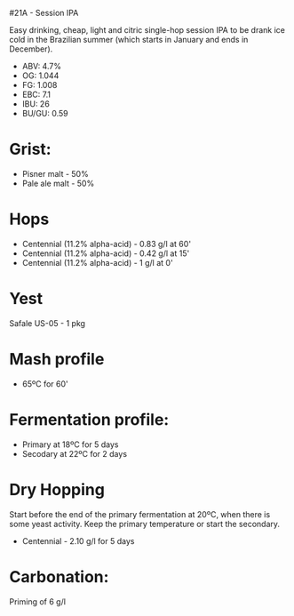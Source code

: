 #21A - Session IPA

Easy drinking, cheap, light and citric single-hop session IPA to be drank ice cold in the Brazilian summer (which starts in January and ends in December).

- ABV:   4.7%
- OG:    1.044
- FG:    1.008
- EBC:   7.1
- IBU:   26
- BU/GU: 0.59

# Grist:

- Pisner malt - 50%
- Pale ale malt - 50%

# Hops

- Centennial (11.2% alpha-acid) - 0.83 g/l at 60'
- Centennial (11.2% alpha-acid) - 0.42 g/l at 15'
- Centennial (11.2% alpha-acid) - 1 g/l at 0'

# Yest

Safale US-05 - 1 pkg

# Mash profile

- 65ºC for 60'

# Fermentation profile:

- Primary at 18ºC for 5 days
- Secodary at 22ºC for 2 days

# Dry Hopping

Start before the end of the primary fermentation at 20ºC, when there is some yeast activity.
Keep the primary temperature or start the secondary.

- Centennial - 2.10 g/l for 5 days

# Carbonation:

Priming of 6 g/l
